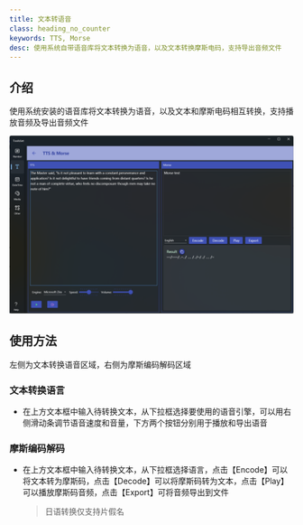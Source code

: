 ```yaml
---
title: 文本转语音
class: heading_no_counter
keywords: TTS, Morse 
desc: 使用系统自带语音库将文本转换为语音，以及文本转换摩斯电码，支持导出音频文件
---
```


## 介绍

使用系统安装的语音库将文本转换为语音，以及文本和摩斯电码相互转换，支持播放音频及导出音频文件

![](../../assets/images/ToolsSet/TSTTTS.png)

## 使用方法

左侧为文本转换语音区域，右侧为摩斯编码解码区域

### 文本转换语言

* 在上方文本框中输入待转换文本，从下拉框选择要使用的语音引擎，可以用右侧滑动条调节语音速度和音量，下方两个按钮分别用于播放和导出语音

### 摩斯编码解码

* 在上方文本框中输入待转换文本，从下拉框选择语言，点击【Encode】可以将文本转为摩斯码，点击【Decode】可以将摩斯码转为文本，点击【Play】可以播放摩斯码音频，点击【Export】可将音频导出到文件
  > 日语转换仅支持片假名

